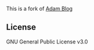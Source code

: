 This is a fork of [Adam Blog](https://artemsheludko.github.io/adam-blog/)


## License

GNU General Public License v3.0

